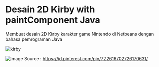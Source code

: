 # Desain 2D Kirby with paintComponent Java
Membuat desain 2D Kirby karakter game Nintendo di Netbeans dengan bahasa pemrograman Java

![kirby](https://user-images.githubusercontent.com/98678219/198887288-439052cf-4310-4bf2-876b-e7ad33b28c58.jpg)


![image](https://user-images.githubusercontent.com/98678219/198887227-fcb05c8b-ed64-40dd-9207-dcf44ae1063d.png)
Source : https://id.pinterest.com/pin/722616702726170631/
